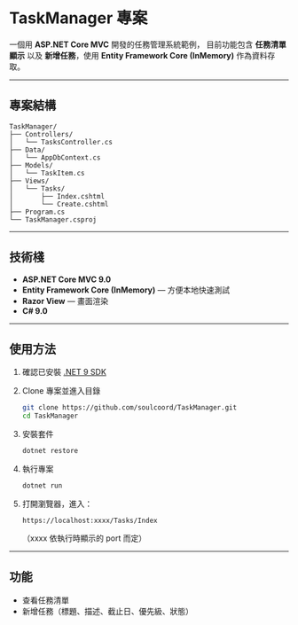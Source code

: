 

# TaskManager 專案 

一個用 **ASP.NET Core MVC** 開發的任務管理系統範例，
目前功能包含 **任務清單顯示** 以及 **新增任務**，使用 **Entity Framework Core (InMemory)** 作為資料存取。

---

## 專案結構

```
TaskManager/
├── Controllers/
│   └── TasksController.cs
├── Data/
│   └── AppDbContext.cs
├── Models/
│   └── TaskItem.cs
├── Views/
│   └── Tasks/
│       ├── Index.cshtml
│       └── Create.cshtml
├── Program.cs
└── TaskManager.csproj
```

---

## 技術棧

* **ASP.NET Core MVC 9.0**
* **Entity Framework Core (InMemory)** — 方便本地快速測試
* **Razor View** — 畫面渲染
* **C# 9.0**

---

## 使用方法

1. 確認已安裝 [.NET 9 SDK](https://dotnet.microsoft.com/en-us/download/dotnet/9.0)

2. Clone 專案並進入目錄

   ```bash
   git clone https://github.com/soulcoord/TaskManager.git
   cd TaskManager
   ```

3. 安裝套件

   ```bash
   dotnet restore
   ```

4. 執行專案

   ```bash
   dotnet run
   ```

5. 打開瀏覽器，進入：

   ```
   https://localhost:xxxx/Tasks/Index
   ```

   （xxxx 依執行時顯示的 port 而定）

---

## 功能

* 查看任務清單
* 新增任務（標題、描述、截止日、優先級、狀態）



